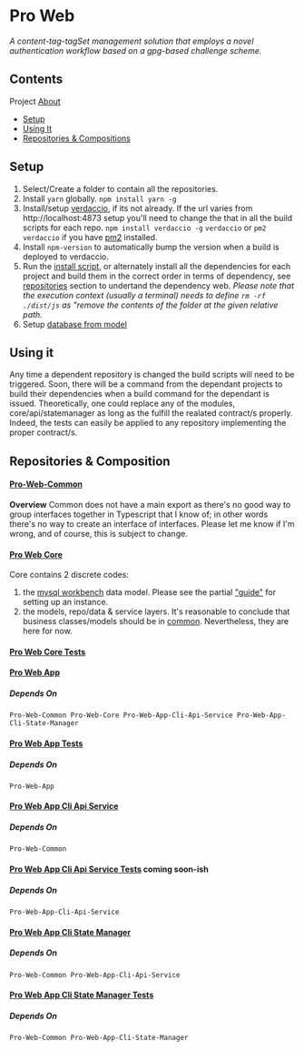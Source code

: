 # Pro Web
*A content-tag-tagSet management solution that employs a novel authentication workflow based on a gpg-based challenge scheme.*
## Contents
Project [About](./docs/meta.md)
* [Setup](#setup)
* [Using It](#using-it)
* [Repositories & Compositions](#repo-comp)

## <a id="setup">Setup</a>
1. Select/Create a folder to contain all the repositories.
2. Install `yarn` globally.
`npm install yarn -g`
3. Install/setup [verdaccio](https://verdacio.org), if its not already. If the url varies from http://localhost:4873 setup you'll need to change the that in all the build scripts for each repo.
`npm install verdaccio -g`
`verdaccio` or `pm2 verdaccio` if you have [pm2](https://pm2.keymetrics.io/) installed.
4. Install `npm-version` to automatically bump the version when a build is deployed to verdaccio.
5. Run the [install script](./sh/repo-install.sh), or alternately install all the dependencies for each project and build them in the correct order in terms of dependency, see [repositories](#repo-comp) section to undertand the dependency web. *Please note that the execution context (usually a terminal) needs to define `rm -rf ./dist/js` as "remove the contents of the folder at the given relative path.* 
6. Setup [database from model](./docs/sql-setup.md)

## <a id="using-it">Using it</a>
Any time a dependent repository is changed the build scripts will need to be triggered. Soon, there will be a command from the dependant projects to build their dependencies when a build command for the dependant is issued.
Theoretically, one could replace any of the modules, core/api/statemanager as long as the fulfill the realated contract/s properly. Indeed, the tests can easily be applied to any repository implementing the proper contract/s.

## <a id="repo-comp">Repositories & Composition</a>
#### [Pro-Web-Common](https://github.com/jbotw-proweb/pro-web-common)
**Overview**
Common does not have a main export as there's no good way to group interfaces together in Typescript that I know of; in other words there's no way to create an interface of interfaces. Please let me know if I'm wrong, and of course, this is subject to change.

#### [Pro Web Core](https://github.com/jbotw-proweb/pro-web-core)
Core contains 2 discrete codes: 
  1) the [mysql workbench](https://www.mysql.com/products/workbench/) data model. Please see the partial ["guide"](./docs/sql-setup.md) for setting up an instance.
  2) the models, repo/data & service layers. It's reasonable to conclude that business classes/models should be in [common](https://github.com/jbotw-proweb/pro-web-common). Nevertheless, they are here for now.

#### [Pro Web Core Tests](https://github.com/jbotw-proweb/pro-web-core-tests)

#### [Pro Web App](https://github.com/jbotw-proweb/pro-web-app)
##### Depends On
    Pro-Web-Common Pro-Web-Core Pro-Web-App-Cli-Api-Service Pro-Web-App-Cli-State-Manager

#### [Pro Web App Tests](https://github.com/jbotw-proweb/pro-web-app-tests)
##### Depends On
    Pro-Web-App

#### [Pro Web App Cli Api Service](https://github.com/jbotw-proweb/pro-web-app-cli-api-service)
##### Depends On
    Pro-Web-Common

#### [Pro Web App Cli Api Service Tests]() coming soon-ish
##### Depends On
    Pro-Web-App-Cli-Api-Service

#### [Pro Web App Cli State Manager](https://github.com/jbotw-proweb/pro-web-app-cli-state-manager)
##### Depends On
    Pro-Web-Common Pro-Web-App-Cli-Api-Service

#### [Pro Web App Cli State Manager Tests](https://github.com/jbotw-proweb/pro-web-app-cli-state-manager-tests)
##### Depends On
    Pro-Web-Common Pro-Web-App-Cli-State-Manager
